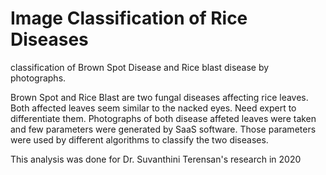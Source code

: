 # Image Classification of Rice Diseases
 classification of Brown Spot Disease and Rice blast disease by photographs.

Brown Spot and Rice Blast are two fungal diseases affecting rice leaves. Both affected leaves seem similar to the nacked eyes. Need expert to differentiate them. Photographs of both disease affeted leaves were taken and few parameters were generated by SaaS software. Those parameters were used by different algorithms to classify the two diseases. 

This analysis was done for Dr. Suvanthini Terensan's research in 2020
